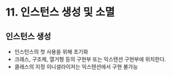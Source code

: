 # 11. 인스턴스 생성 및 소멸

## 인스턴스 생성
- 인스턴스의 첫 사용을 위해 초기화
- 크래스, 구조체, 열거형 등의 구현부 또는 익스텐션 구현부에 위치한다.
- 클래스의 지정 이니셜라이저는 익스텐션에서 구현 불가능

